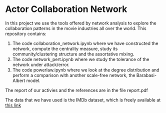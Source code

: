 # Actor Collaboration Network
In this project we use the tools offered by network analysis to explore the collaboration patterns in the movie industries all over the world. 
This repository contains:
1. The code collaboration_network.ipynb where we have constructed the network, compute the centrality measure, study its community/clustering structure and the assortative mixing.
2. The code network_pert.ipynb where we study the tolerance of the network under attack/error.
3. The code powerlaw.ipynb where we look at the degree distribution and perform a comparison with another scale-free network, the Barabasi-Albert model.


The report of our activies and the references are in the file report.pdf


The data that we have used is the IMDb dataset, which is freely available at [this link](https://developer.imdb.com/non-commercial-datasets/)
